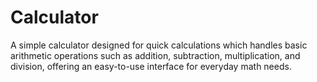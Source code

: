 # Calculator
A simple calculator designed for quick calculations which handles basic arithmetic operations such as addition, subtraction, multiplication, and division, offering an easy-to-use interface for everyday math needs.
